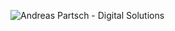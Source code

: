 ![Andreas Partsch - Digital Solutions](https://andreas-partsch.de/assets/img/Logo_Color_Light@4x.png)
